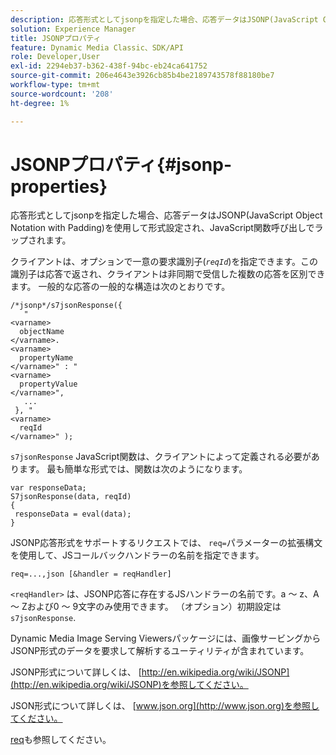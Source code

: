 ```yaml
---
description: 応答形式としてjsonpを指定した場合、応答データはJSONP(JavaScript Object Notation with Padding)を使用して形式設定され、JavaScript関数呼び出しでラップされます。
solution: Experience Manager
title: JSONPプロパティ
feature: Dynamic Media Classic、SDK/API
role: Developer,User
exl-id: 2294eb37-b362-438f-94bc-eb24ca641752
source-git-commit: 206e4643e3926cb85b4be2189743578f88180be7
workflow-type: tm+mt
source-wordcount: '208'
ht-degree: 1%

---
```


# JSONPプロパティ{#jsonp-properties}

応答形式としてjsonpを指定した場合、応答データはJSONP(JavaScript Object Notation with Padding)を使用して形式設定され、JavaScript関数呼び出しでラップされます。

クライアントは、オプションで一意の要求識別子(*`reqId`*)を指定できます。この識別子は応答で返され、クライアントは非同期で受信した複数の応答を区別できます。 一般的な応答の一般的な構造は次のとおりです。

```
/*jsonp*/s7jsonResponse({ 
   " 
<varname>
  objectName 
</varname>. 
<varname>
  propertyName 
</varname>" : " 
<varname>
  propertyValue 
</varname>", 
   ... 
 }, " 
<varname>
  reqId 
</varname>" );
```

`s7jsonResponse` JavaScript関数は、クライアントによって定義される必要があります。 最も簡単な形式では、関数は次のようになります。

```
var responseData; 
S7jsonResponse(data, reqId) 
{ 
 responseData = eval(data); 
}
```

JSONP応答形式をサポートするリクエストでは、 `req=`パラメーターの拡張構文を使用して、JSコールバックハンドラーの名前を指定できます。

`req=...,json [&handler = reqHandler]`

`<reqHandler>` は、JSONP応答に存在するJSハンドラーの名前です。a ～ z、A ～ Zおよび0 ～ 9文字のみ使用できます。 （オプション）初期設定は `s7jsonResponse`.

Dynamic Media Image Serving Viewersパッケージには、画像サービングからJSONP形式のデータを要求して解析するユーティリティが含まれています。

JSONP形式について詳しくは、 [http://en.wikipedia.org/wiki/JSONP](http://en.wikipedia.org/wiki/JSONP)を参照してください。

JSON形式について詳しくは、 [www.json.org](http://www.json.org)を参照してください。

[req](../../../../../../is-api/http-ref/image-serving-api-ref/c-http-protocol-reference/c-command-reference/r-req/r-req.md#reference-907cdb4a97034db7ad94695f25552e76)も参照してください。

